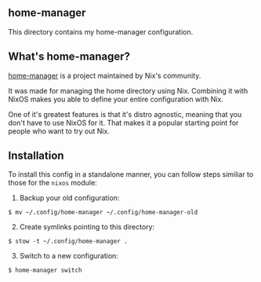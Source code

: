 ## home-manager 

This directory contains my home-manager configuration.

## What's home-manager?

[home-manager](https://github.com/nix-community/home-manager) is a project maintained by Nix's community.

It was made for managing the home directory using Nix. Combining it with NixOS makes you able to define your entire configuration with Nix.

One of it's greatest features is that it's distro agnostic, meaning that you don't have to use NixOS for it. That makes it a popular starting point for people who want to try out Nix.

## Installation

To install this config in a standalone manner, you can follow steps similiar to those for the `nixos` module:

1. Backup your old configuration:

```shell
$ mv ~/.config/home-manager ~/.config/home-manager-old
```

2. Create symlinks pointing to this directory:

```shell
$ stow -t ~/.config/home-manager .
```

3. Switch to a new configuration:

```shell
$ home-manager switch
```
